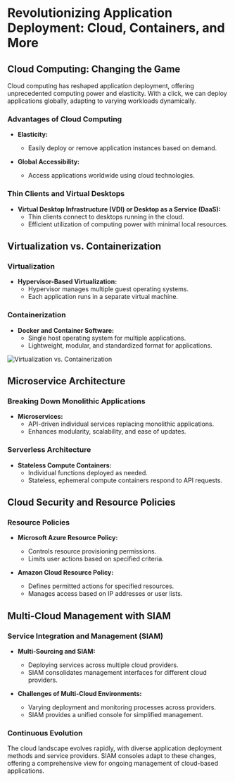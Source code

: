 # Revolutionizing Application Deployment: Cloud, Containers, and More

## Cloud Computing: Changing the Game

Cloud computing has reshaped application deployment, offering unprecedented computing power and elasticity. With a click, we can deploy applications globally, adapting to varying workloads dynamically.

### Advantages of Cloud Computing

- **Elasticity:**
    - Easily deploy or remove application instances based on demand.
  
- **Global Accessibility:**
    - Access applications worldwide using cloud technologies.

### Thin Clients and Virtual Desktops

- **Virtual Desktop Infrastructure (VDI) or Desktop as a Service (DaaS):**
    - Thin clients connect to desktops running in the cloud.
    - Efficient utilization of computing power with minimal local resources.

## Virtualization vs. Containerization

### Virtualization

- **Hypervisor-Based Virtualization:**
    - Hypervisor manages multiple guest operating systems.
    - Each application runs in a separate virtual machine.

### Containerization

- **Docker and Container Software:**
    - Single host operating system for multiple applications.
    - Lightweight, modular, and standardized format for applications.

![Virtualization vs. Containerization](image_link)

## Microservice Architecture

### Breaking Down Monolithic Applications

- **Microservices:**
    - API-driven individual services replacing monolithic applications.
    - Enhances modularity, scalability, and ease of updates.

### Serverless Architecture

- **Stateless Compute Containers:**
    - Individual functions deployed as needed.
    - Stateless, ephemeral compute containers respond to API requests.

## Cloud Security and Resource Policies

### Resource Policies

- **Microsoft Azure Resource Policy:**
    - Controls resource provisioning permissions.
    - Limits user actions based on specified criteria.

- **Amazon Cloud Resource Policy:**
    - Defines permitted actions for specified resources.
    - Manages access based on IP addresses or user lists.

## Multi-Cloud Management with SIAM

### Service Integration and Management (SIAM)

- **Multi-Sourcing and SIAM:**
    - Deploying services across multiple cloud providers.
    - SIAM consolidates management interfaces for different cloud providers.

- **Challenges of Multi-Cloud Environments:**
    - Varying deployment and monitoring processes across providers.
    - SIAM provides a unified console for simplified management.

### Continuous Evolution

The cloud landscape evolves rapidly, with diverse application deployment methods and service providers. SIAM consoles adapt to these changes, offering a comprehensive view for ongoing management of cloud-based applications.
